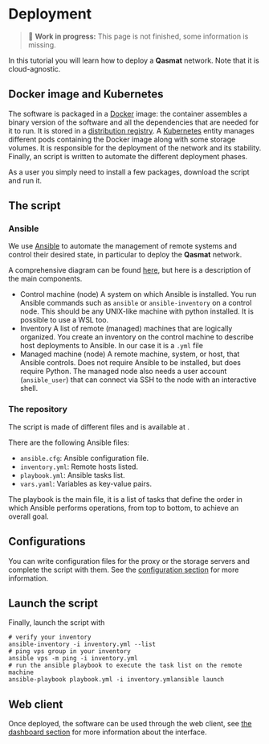 # Deployment

> 🚧​  **Work in progress:** This page is not finished, some information is missing.

In this tutorial you will learn how to deploy a **Qasmat** network. Note that it is cloud-agnostic.  

## Docker image and Kubernetes

The software is packaged in a [Docker](https://docs.docker.com/) image: the container assembles a binary version of the software and all the dependencies that are needed for it to run. It is stored in a [distribution registry](https://distribution.github.io/distribution/about/). 
A [Kubernetes](https://kubernetes.io/) entity manages different pods containing the Docker image along with some storage volumes. It is responsible for the deployment of the network and its stability.
Finally, an script is written to automate the different deployment phases. 

As a user you simply need to install a few packages, download the script and run it. 

## The script

### Ansible

We use [Ansible](https://www.ansible.com/) to automate the management of remote systems and control their desired state, in particular to deploy the **Qasmat** network.

A comprehensive diagram can be found [here](https://docs.ansible.com/ansible/latest/getting_started/index.html), but here is a description of the main components.

- Control machine (node)
	A system on which Ansible is installed. You run Ansible commands such as `ansible` or `ansible-inventory` on a control node. This should be any UNIX-like machine with python installed. It is possible to use a WSL too.
- Inventory
	A list of remote (managed) machines that are logically organized. You create an inventory on the control machine to describe host deployments to Ansible. In our case it is a `.yml` file
- Managed machine (node)
	A remote machine, system, or host, that Ansible controls. Does not require Ansible to be installed, but does require Python. The managed node also needs a user account (`ansible_user`) that can connect via SSH to the node with an interactive shell.

### The repository
  
The script is made of different files and is available at <!-- TODO: Add location (marketplace or public repo) and how to download it -->.

There are the following Ansible files:
- `ansible.cfg`: Ansible configuration file.
- `inventory.yml`: Remote hosts listed.
- `playbook.yml`: Ansible tasks list.
- `vars.yaml`: Variables as key-value pairs.

The playbook is the main file, it is a list of tasks that define the order in which Ansible performs operations, from top to bottom, to achieve an overall goal. 
 
## Configurations

<!-- TODO: Complete this part with the correct way to configure the files -->
You can write configuration files for the proxy or the storage servers and complete the script with them. See the [configuration section](../configuration.md) for more information.

## Launch the script

Finally, launch the script with 
```shell
# verify your inventory
ansible-inventory -i inventory.yml --list
# ping vps group in your inventory
ansible vps -m ping -i inventory.yml
# run the ansible playbook to execute the task list on the remote machine
ansible-playbook playbook.yml -i inventory.ymlansible launch
```

## Web client

Once deployed, the software can be used through the web client, see [the dashboard section](../online.md#the-dashboard) for more information about the interface.
